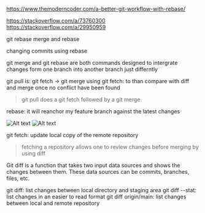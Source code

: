 https://www.themoderncoder.com/a-better-git-workflow-with-rebase/

https://stackoverflow.com/a/73760300
https://stackoverflow.com/a/29950959

git rebase
merge and rebase

changing commits using rebase

git merge and git rebase are both commands designed to intergrate changes form one branch into another branch just differntly


git pull is: git fetch -> git merge
using git fetch: to than compare with diff and merge once no conflict have been found

>git pull does a git fetch followed by a git merge

rebase: it will reanchor my feature branch against the latest changes

![Alt text](https://www.themoderncoder.com/uploads/git-merge-graphic.png)
![Alt text](https://www.themoderncoder.com/uploads/git-rebase-graphic.png)

git fetch: update local copy of the remote repository
>fetching a repository allows one to review changes before merging by using diff

Git diff is a function that takes two input data sources and shows the changes between them. These data sources can be commits, branches, files, etc.

git diff: list changes between local directory and staging area
git diff --stat: list changes in an easier to read format
git diff origin/main: list changes between local and remote repository